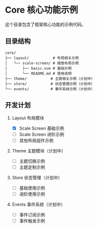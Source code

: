 # Core 核心功能示例

这个目录包含了框架核心功能的示例代码。

## 目录结构

```
core/
├── layout/           # 布局相关示例
│   └── scale-screen/ # 缩放布局示例
│       ├── basic.vue # 基础示例
│       └── README.md # 使用说明
├── theme/           # 主题相关示例（计划中）
├── store/           # 状态管理示例（计划中）
└── events/          # 事件系统示例（计划中）
```

## 开发计划

1. Layout 布局模块

   - [x] Scale Screen 基础示例
   - [ ] Scale Screen 进阶示例
   - [ ] 其他布局组件示例

2. Theme 主题模块（计划中）

   - [ ] 主题切换示例
   - [ ] 主题定制示例

3. Store 状态管理（计划中）

   - [ ] 基础使用示例
   - [ ] 进阶使用示例

4. Events 事件系统（计划中）
   - [ ] 事件订阅示例
   - [ ] 事件触发示例
